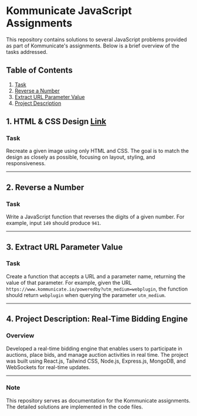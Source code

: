 # Kommunicate JavaScript Assignments

This repository contains solutions to several JavaScript problems provided as part of Kommunicate's assignments. Below is a brief overview of the tasks addressed.

## Table of Contents
1. [Task](https://anchitjulaniya.github.io/Kommunicate_interview_task/Task_1/)
2. [Reverse a Number](#reverse-a-number)
3. [Extract URL Parameter Value](#extract-url-parameter-value)
4. [Project Description](#project-description)

## 1. HTML & CSS Design [Link](https://anchitjulaniya.github.io/Kommunicate_interview_task/Task_1/)

### Task
Recreate a given image using only HTML and CSS. The goal is to match the design as closely as possible, focusing on layout, styling, and responsiveness.

---

## 2. Reverse a Number

### Task
Write a JavaScript function that reverses the digits of a given number. For example, input `149` should produce `941`.

---

## 3. Extract URL Parameter Value

### Task
Create a function that accepts a URL and a parameter name, returning the value of that parameter. For example, given the URL `https://www.kommunicate.io/poweredby?utm_medium=webplugin`, the function should return `webplugin` when querying the parameter `utm_medium`.

---

## 4. Project Description: Real-Time Bidding Engine

### Overview
Developed a real-time bidding engine that enables users to participate in auctions, place bids, and manage auction activities in real time. The project was built using React.js, Tailwind CSS, Node.js, Express.js, MongoDB, and WebSockets for real-time updates.

---

### Note
This repository serves as documentation for the Kommunicate assignments. The detailed solutions are implemented in the code files.

